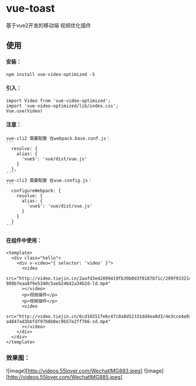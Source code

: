 # vue-toast
  基于vue2开发的移动端 视频优化插件
## 使用
#### 安装：
    npm install vue-video-optimized -S
#### 引入：
    import Video from 'vue-video-optimized';
    import 'vue-video-optimized/lib/index.css';
    Vue.use(Video)
#### 注意：
    vue-cli2 需要配置 在webpack.base.conf.js：
    ```
      resolve: {
        alias: {
          'vue$': 'vue/dist/vue.js'
        }
      },
    ```
    vue-cli3 需要配置 在vue.config.js：
    ```
      configureWebpack: {
        resolve: {
          alias: {
            'vue$': 'vue/dist/vue.js'
          }
        }
      }
    ```
#### 在组件中使用：
  ```
  <template>
    <div class="hello">
      <div v-video="{ selector: 'video' }">
        <video 
          src="http://video.tiejin.cn/2aafd3e42899419fb39b0d3f8187b71c/299f933214154aa9a82e792e4f5a73bd-989b7eaa8f9e5340c5aeb24642a34b2d-ld.mp4"
        ></video>
        <p>视频插件</p>
        <p>视频插件</p>
        <video 
          src="http://video.tiejin.cn/6cd16551fe6c47c8a8d52331dd4ea8d3/4e3cce4a937f48f884a8aa74f96a8858-a4847ad3bbfdf97b8b0ec9b57e2ff766-sd.mp4"
        ></video>
      </div>
    </div>
  </template>
  ```
  ### 效果图：
  ![image][http://videos.55lover.com/WechatIMG883.jpeg]
  ![image][http://videos.55lover.com/WechatIMG885.jpeg]
